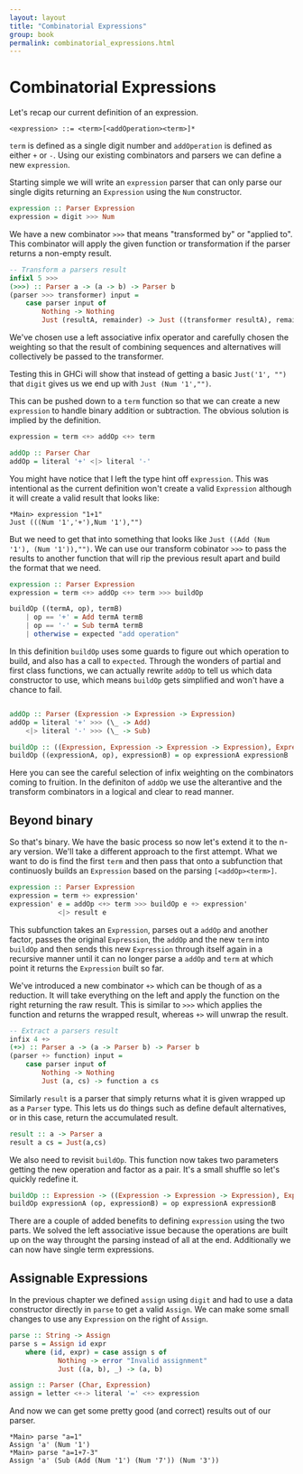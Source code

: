 ```yaml
---
layout: layout
title: "Combinatorial Expressions"
group: book
permalink: combinatorial_expressions.html
---
```


# Combinatorial Expressions

Let's recap our current definition of an expression.

`<expression> ::= <term>[<addOperation><term>]*`

`term` is defined as a single digit number and `addOperation` is defined as either `+` or `-`.  Using our existing combinators and parsers we can define a new `expression`.

Starting simple we will write an `expression` parser that can only parse our single digits returning an `Expression` using the `Num` constructor.

~~~ Haskell
expression :: Parser Expression
expression = digit >>> Num
~~~

We have a new combinator `>>>` that means "transformed by" or "applied to".  This combinator will apply the given function or transformation if the parser returns a non-empty result.

~~~ Haskell
-- Transform a parsers result
infixl 5 >>>
(>>>) :: Parser a -> (a -> b) -> Parser b
(parser >>> transformer) input = 
	case parser input of
		Nothing -> Nothing
		Just (resultA, remainder) -> Just ((transformer resultA), remainder)
~~~

We've chosen use a left associative infix operator and carefully chosen the weighting so that the result of combining sequences and alternatives will collectively be passed to the transformer.

Testing this in GHCi will show that instead of getting a basic `Just('1', "")` that `digit` gives us we end up with `Just (Num '1',"")`.

This can be pushed down to a `term` function so that we can create a new `expression` to handle binary addition or subtraction.  The obvious solution is implied by the definition.

~~~ Haskell
expression = term <+> addOp <+> term 

addOp :: Parser Char
addOp = literal '+' <|> literal '-'
~~~

You might have notice that I left the type hint off `expression`. This was intentional as the current definition won't create a valid `Expression` although it will create a valid result that looks like:

~~~
*Main> expression "1+1"
Just (((Num '1','+'),Num '1'),"")
~~~ 

But we need to get that into something that looks like `Just ((Add (Num '1'), (Num '1')),"")`.  We can use our transform cobinator `>>>` to pass the results to another function that will rip the previous result apart and build the format that we need.

~~~ Haskell
expression :: Parser Expression
expression = term <+> addOp <+> term >>> buildOp

buildOp ((termA, op), termB)
	| op == '+' = Add termA termB
	| op == '-' = Sub termA termB
	| otherwise = expected "add operation"
~~~

In this definition `buildOp` uses some guards to figure out which operation to build, and also has a call to `expected`. Through the wonders of partial and first class functions, we can actually rewrite `addOp` to tell us which data constructor to use, which means `buildOp` gets simplified and won't have a chance to fail.

~~~ Haskell

addOp :: Parser (Expression -> Expression -> Expression)
addOp = literal '+' >>> (\_ -> Add)
    <|> literal '-' >>> (\_ -> Sub)

buildOp :: ((Expression, Expression -> Expression -> Expression), Expression) -> Expression
buildOp ((expressionA, op), expressionB) = op expressionA expressionB
~~~

Here you can see the careful selection of infix weighting on the combinators coming to fruition.  In the definiton of `addOp` we use the alterantive and the transform combinators in a logical and clear to read manner.  

## Beyond binary 

So that's binary. We have the basic process so now let's extend it to the n-ary version. We'll take a different approach to the first attempt. What we want to do is find the first `term` and then pass that onto a subfunction that continuosly builds an `Expression` based on the parsing `[<addOp><term>]`. 

~~~ Haskell
expression :: Parser Expression
expression = term +> expression'
expression' e = addOp <+> term >>> buildOp e +> expression'
            <|> result e
~~~

This subfunction takes an `Expression`, parses out a `addOp` and another factor, passes the original `Expression`, the `addOp` and the new `term` into `buildOp` and then sends this new `Expression` through itself again in a recursive manner until it can no longer parse a `addOp` and `term` at which point it returns the `Expression` built so far.	

We've introduced a new combinator `+>` which can be though of as a reduction.  It will take everything on the left and apply the function on the right returning the raw result.  This is similar to `>>>` which applies the function and returns the wrapped result, whereas `+>` will unwrap the result.

~~~ Haskell
-- Extract a parsers result	
infix 4 +>
(+>) :: Parser a -> (a -> Parser b) -> Parser b
(parser +> function) input = 
	case parser input of
		Nothing -> Nothing
		Just (a, cs) -> function a cs
~~~

Similarly `result` is a parser that simply returns what it is given wrapped up as a `Parser` type.  This lets us do things such as define default alternatives, or in this case, return the accumulated result. 

~~~ Haskell
result :: a -> Parser a
result a cs = Just(a,cs)
~~~

We also need to revisit `buildOp`.  This function now takes two parameters getting the new operation and factor as a pair. It's a small shuffle so let's quickly redefine it.

~~~ Haskell
buildOp :: Expression -> ((Expression -> Expression -> Expression), Expression) -> Expression
buildOp expressionA (op, expressionB) = op expressionA expressionB
~~~

There are a couple of added benefits to defining `expression` using the two parts.  We solved the left associative issue because the operations are built up on the way throught the parsing instead of all at the end.  Additionally we can now have single term expressions.

## Assignable Expressions

In the previous chapter we defined `assign` using `digit` and had to use a data constructor directly in `parse` to get a valid `Assign`.  We can make some small changes to use any `Expression` on the right of `Assign`.

~~~ Haskell
parse :: String -> Assign
parse s = Assign id expr
    where (id, expr) = case assign s of 
            Nothing -> error "Invalid assignment"
            Just ((a, b), _) -> (a, b)

assign :: Parser (Char, Expression)
assign = letter <+-> literal '=' <+> expression
~~~

And now we can get some pretty good (and correct) results out of our parser.

~~~
*Main> parse "a=1"
Assign 'a' (Num '1')
*Main> parse "a=1+7-3"
Assign 'a' (Sub (Add (Num '1') (Num '7')) (Num '3'))
~~~
